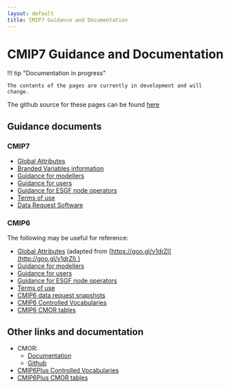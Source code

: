 ```yaml
---
layout: default
title: CMIP7 Guidance and Documentation
---
```


# CMIP7 Guidance and Documentation

!!! tip "Documentation in progress"

    The contents of the pages are currently in development and will change. 

The github source for these pages can be found [here](https://github.com/matthew-mizielinski/cmip7-guidance)

## Guidance documents
### CMIP7
- [Global Attributes](CMIP7/global_attributes.md)
- [Branded Variables information](CMIP7/branded_variables.md)
- [Guidance for modellers](CMIP7/guidance_for_modellers.md)
- [Guidance for users](CMIP7/guidance_for_users.md)
- [Guidance for ESGF node operators](CMIP7/guidance_for_esgf.md)
- [Terms of use](CMIP7/terms_of_use.md)
- [Data Request Software](https://github.com/CMIP-Data-Request/CMIP7_DReq_Software)

### CMIP6

The following may be useful for reference:

- [Global Attributes](CMIP6/global_attributes.md) (adapted from [https://goo.gl/v1drZl](http://goo.gl/v1drZl) )
- [Guidance for modellers](CMIP6/guidance_for_modellers.md)
- [Guidance for users](CMIP6/guidance_for_users.md)
- [Guidance for ESGF node operators](CMIP6/guidance_for_esgf.md)
- [Terms of use](CMIP6/terms_of_use.md)
- [CMIP6 data request snapshots](https://github.com/cmip6dr/data_request_snapshots)
- [CMIP6 Controlled Vocabularies](https://github.com/WCRP-CMIP/CMIP6_CVs)
- [CMIP6 CMOR tables](https://github.com/PCMDI/cmip6-cmor-tables/)

## Other links and documentation

- CMOR: 
    - [Documentation](https://cmor.llnl.gov/) 
    - [Github](https://github.com/PCMDI/CMOR)
- [CMIP6Plus Controlled Vocabularies](https://github.com/WCRP-CMIP/CMIP6Plus_CVs)
- [CMIP6Plus CMOR tables](https://github.com/PCMDI/mip-cmor-tables)

